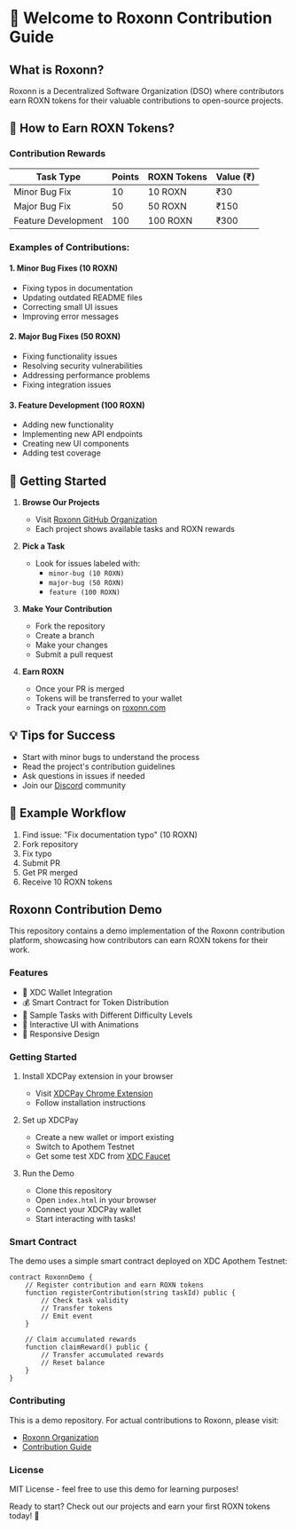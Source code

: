 # 🚀 Welcome to Roxonn Contribution Guide

## What is Roxonn?
Roxonn is a Decentralized Software Organization (DSO) where contributors earn ROXN tokens for their valuable contributions to open-source projects.

## 💎 How to Earn ROXN Tokens?

### Contribution Rewards
| Task Type | Points | ROXN Tokens | Value (₹) |
|-----------|--------|-------------|-----------|
| Minor Bug Fix | 10 | 10 ROXN | ₹30 |
| Major Bug Fix | 50 | 50 ROXN | ₹150 |
| Feature Development | 100 | 100 ROXN | ₹300 |

### Examples of Contributions:

#### 1. Minor Bug Fixes (10 ROXN)
- Fixing typos in documentation
- Updating outdated README files
- Correcting small UI issues
- Improving error messages

#### 2. Major Bug Fixes (50 ROXN)
- Fixing functionality issues
- Resolving security vulnerabilities
- Addressing performance problems
- Fixing integration issues

#### 3. Feature Development (100 ROXN)
- Adding new functionality
- Implementing new API endpoints
- Creating new UI components
- Adding test coverage

## 🚀 Getting Started

1. **Browse Our Projects**
   - Visit [Roxonn GitHub Organization](https://github.com/Roxonn-FutureTech)
   - Each project shows available tasks and ROXN rewards

2. **Pick a Task**
   - Look for issues labeled with:
     - `minor-bug (10 ROXN)`
     - `major-bug (50 ROXN)`
     - `feature (100 ROXN)`

3. **Make Your Contribution**
   - Fork the repository
   - Create a branch
   - Make your changes
   - Submit a pull request

4. **Earn ROXN**
   - Once your PR is merged
   - Tokens will be transferred to your wallet
   - Track your earnings on [roxonn.com](https://roxonn.com)

## 💡 Tips for Success
- Start with minor bugs to understand the process
- Read the project's contribution guidelines
- Ask questions in issues if needed
- Join our [Discord](https://discord.gg/roxonn) community

## 🌟 Example Workflow
1. Find issue: "Fix documentation typo" (10 ROXN)
2. Fork repository
3. Fix typo
4. Submit PR
5. Get PR merged
6. Receive 10 ROXN tokens

## Roxonn Contribution Demo

This repository contains a demo implementation of the Roxonn contribution platform, showcasing how contributors can earn ROXN tokens for their work.

### Features

- 🔗 XDC Wallet Integration
- 💰 Smart Contract for Token Distribution
- 🎯 Sample Tasks with Different Difficulty Levels
- 🌟 Interactive UI with Animations
- 📱 Responsive Design

### Getting Started

1. Install XDCPay extension in your browser
   - Visit [XDCPay Chrome Extension](https://chrome.google.com/webstore/detail/xdcpay/bocpokimicclpaiekenaeelehdjllofo)
   - Follow installation instructions

2. Set up XDCPay
   - Create a new wallet or import existing
   - Switch to Apothem Testnet
   - Get some test XDC from [XDC Faucet](https://faucet.apothem.network/)

3. Run the Demo
   - Clone this repository
   - Open `index.html` in your browser
   - Connect your XDCPay wallet
   - Start interacting with tasks!

### Smart Contract

The demo uses a simple smart contract deployed on XDC Apothem Testnet:

```solidity
contract RoxonnDemo {
    // Register contribution and earn ROXN tokens
    function registerContribution(string taskId) public {
        // Check task validity
        // Transfer tokens
        // Emit event
    }

    // Claim accumulated rewards
    function claimReward() public {
        // Transfer accumulated rewards
        // Reset balance
    }
}
```

### Contributing

This is a demo repository. For actual contributions to Roxonn, please visit:
- [Roxonn Organization](https://github.com/Roxonn-FutureTech)
- [Contribution Guide](https://github.com/Roxonn-FutureTech/roxonn-contribution-guide)

### License

MIT License - feel free to use this demo for learning purposes!

Ready to start? Check out our projects and earn your first ROXN tokens today! 🚀             
